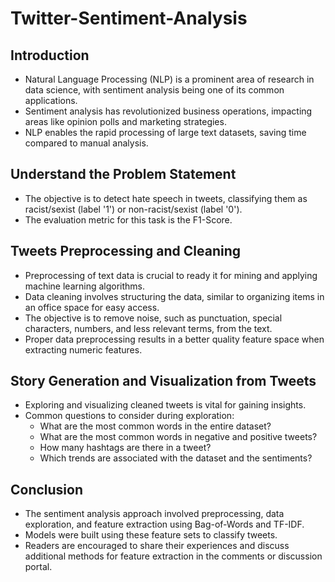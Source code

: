 # Twitter-Sentiment-Analysis

## Introduction

- Natural Language Processing (NLP) is a prominent area of research in data science, with sentiment analysis being one of its common applications.
- Sentiment analysis has revolutionized business operations, impacting areas like opinion polls and marketing strategies.
- NLP enables the rapid processing of large text datasets, saving time compared to manual analysis.

## Understand the Problem Statement

- The objective is to detect hate speech in tweets, classifying them as racist/sexist (label '1') or non-racist/sexist (label '0').
- The evaluation metric for this task is the F1-Score.

## Tweets Preprocessing and Cleaning

- Preprocessing of text data is crucial to ready it for mining and applying machine learning algorithms.
- Data cleaning involves structuring the data, similar to organizing items in an office space for easy access.
- The objective is to remove noise, such as punctuation, special characters, numbers, and less relevant terms, from the text.
- Proper data preprocessing results in a better quality feature space when extracting numeric features.

## Story Generation and Visualization from Tweets

- Exploring and visualizing cleaned tweets is vital for gaining insights.
- Common questions to consider during exploration:
  - What are the most common words in the entire dataset?
  - What are the most common words in negative and positive tweets?
  - How many hashtags are there in a tweet?
  - Which trends are associated with the dataset and the sentiments?

## Conclusion

- The sentiment analysis approach involved preprocessing, data exploration, and feature extraction using Bag-of-Words and TF-IDF.
- Models were built using these feature sets to classify tweets.
- Readers are encouraged to share their experiences and discuss additional methods for feature extraction in the comments or discussion portal.
